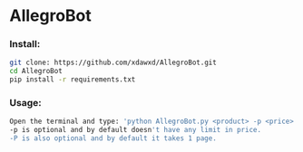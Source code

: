 # AllegroBot

### Install:

```bash
git clone: https://github.com/xdawxd/AllegroBot.git
cd AllegroBot
pip install -r requirements.txt
```

### Usage:

```bash
Open the terminal and type: 'python AllegroBot.py <product> -p <price> -P <number of pages>'
-p is optional and by default doesn't have any limit in price.
-P is also optional and by default it takes 1 page.
```
